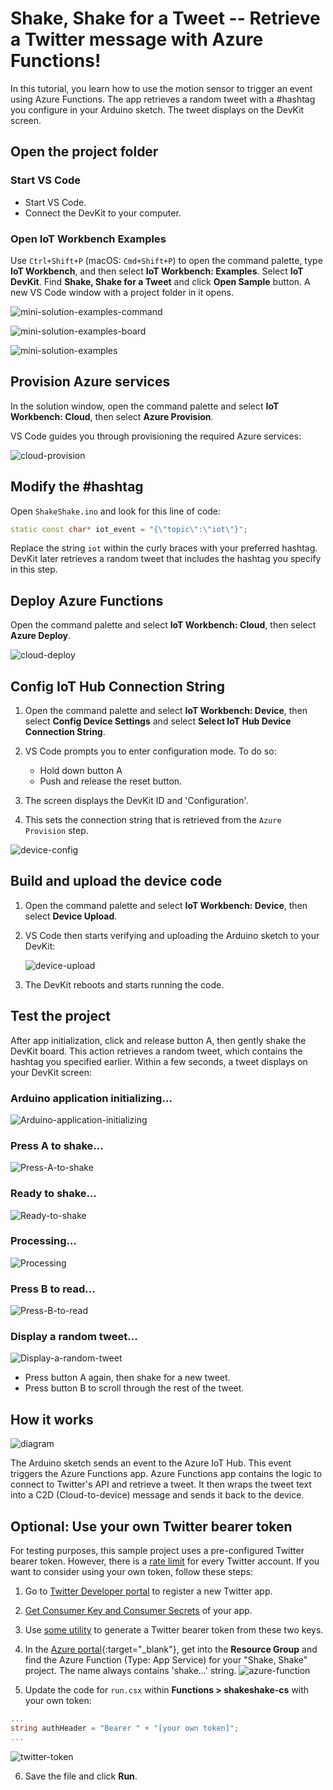 # Shake, Shake for a Tweet -- Retrieve a Twitter message with Azure Functions!

In this tutorial, you learn how to use the motion sensor to trigger an event using Azure Functions. The app retrieves a random tweet with a #hashtag you configure in your Arduino sketch. The tweet displays on the DevKit screen.

## Open the project folder

### Start VS Code

- Start VS Code.
- Connect the DevKit to your computer.

### Open IoT Workbench Examples

Use `Ctrl+Shift+P` (macOS: `Cmd+Shift+P`) to open the command palette, type **IoT Workbench**, and then select **IoT Workbench: Examples**. Select **IoT DevKit**. Find **Shake, Shake for a Tweet** and click **Open Sample** button. A new VS Code window with a project folder in it opens.

![mini-solution-examples-command](media/iot-devkit-shakeshake/devkit-examples-command.png)

![mini-solution-examples-board](media/iot-devkit-shakeshake/devkit-examples-board.png)

![mini-solution-examples](media/iot-devkit-shakeshake/devkit-examples.png)

## Provision Azure services

In the solution window, open the command palette and select **IoT Workbench: Cloud**, then select **Azure Provision**.

VS Code guides you through provisioning the required Azure services:

![cloud-provision](media/iot-devkit-shakeshake/cloud-provision.png)

## Modify the #hashtag

Open `ShakeShake.ino` and look for this line of code:

```cpp
static const char* iot_event = "{\"topic\":\"iot\"}";
```

Replace the string `iot` within the curly braces with your preferred hashtag. DevKit later retrieves a random tweet that includes the hashtag you specify in this step.

## Deploy Azure Functions

Open the command palette and select **IoT Workbench: Cloud**, then select **Azure Deploy**.

![cloud-deploy](media/iot-devkit-shakeshake/cloud-deploy.png)

## Config IoT Hub Connection String

1. Open the command palette and select **IoT Workbench: Device**, then select **Config Device Settings** and select **Select IoT Hub Device Connection String**.
2. VS Code prompts you to enter configuration mode. To do so:

   * Hold down button A
   * Push and release the reset button.

3. The screen displays the DevKit ID and 'Configuration'.
4. This sets the connection string that is retrieved from the `Azure Provision` step.

![device-config](media/iot-devkit-shakeshake/device-config.png)

## Build and upload the device code

1. Open the command palette and select **IoT Workbench: Device**, then select **Device Upload**.
2. VS Code then starts verifying and uploading the Arduino sketch to your DevKit:

   ![device-upload](media/iot-devkit-shakeshake/device-upload.png)

3. The DevKit reboots and starts running the code.

## Test the project

After app initialization, click and release button A, then gently shake the DevKit board. This action retrieves a random tweet, which contains the hashtag you specified earlier. Within a few seconds, a tweet displays on your DevKit screen:

### Arduino application initializing...
![Arduino-application-initializing](media/iot-devkit-shakeshake/devkit-result-1.png)

### Press A to shake...
![Press-A-to-shake](media/iot-devkit-shakeshake/devkit-result-2.png)

### Ready to shake...
![Ready-to-shake](media/iot-devkit-shakeshake/devkit-result-3.png)

### Processing...
![Processing](media/iot-devkit-shakeshake/devkit-result-4.png)

### Press B to read...
![Press-B-to-read](media/iot-devkit-shakeshake/devkit-result-5.png)

### Display a random tweet...
![Display-a-random-tweet](media/iot-devkit-shakeshake/devkit-result-6.png)

- Press button A again, then shake for a new tweet.
- Press button B to scroll through the rest of the tweet.

## How it works

![diagram](media/iot-devkit-shakeshake/devkit-diagram.png)

The Arduino sketch sends an event to the Azure IoT Hub. This event triggers the Azure Functions app. Azure Functions app contains the logic to connect to Twitter's API and retrieve a tweet. It then wraps the tweet text into a C2D (Cloud-to-device) message and sends it back to the device.

## Optional: Use your own Twitter bearer token

For testing purposes, this sample project uses a pre-configured Twitter bearer token. However, there is a [rate limit](https://dev.twitter.com/rest/reference/get/search/tweets) for every Twitter account. If you want to consider using your own token, follow these steps:

1. Go to [Twitter Developer portal](https://dev.twitter.com/) to register a new Twitter app.

2. [Get Consumer Key and Consumer Secrets](https://support.yapsody.com/hc/en-us/articles/203068116-How-do-I-get-a-Twitter-Consumer-Key-and-Consumer-Secret-key-) of your app.

3. Use [some utility](https://gearside.com/nebula/utilities/twitter-bearer-token-generator/) to generate a Twitter bearer token from these two keys.

4. In the [Azure portal](https://portal.azure.com/){:target="_blank"}, get into the **Resource Group** and find the Azure Function (Type: App Service) for your "Shake, Shake" project. The name always contains 'shake...' string.
  ![azure-function](media/iot-devkit-shakeshake/devkit-azure-function.png)

5. Update the code for `run.csx` within **Functions > shakeshake-cs** with your own token:
  ```csharp
  ...
  string authHeader = "Bearer " + "[your own token]";
  ...
  ```
  ![twitter-token](media/iot-devkit-shakeshake/devkit-twitter-token.png)

6. Save the file and click **Run**.